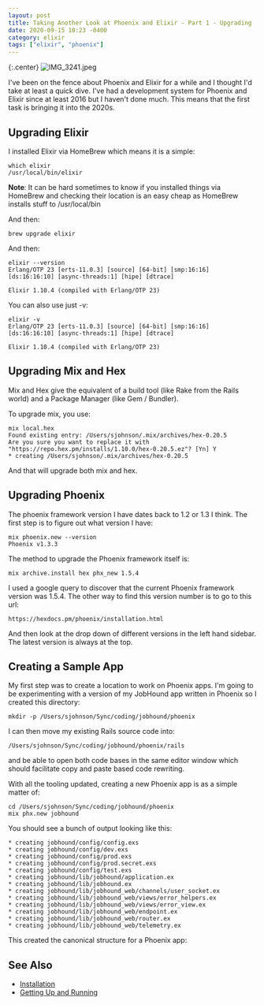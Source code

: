 ```yaml
---
layout: post
title: Taking Another Look at Phoenix and Elixir - Part 1 - Upgrading
date: 2020-09-15 10:23 -0400
category: elixir
tags: ["elixir", "phoenix"]
---
```

{:.center}
![IMG_3241.jpeg](/blog/assets/IMG_3241.jpeg)

I've been on the fence about Phoenix and Elixir for a while and I thought I'd take at least a quick dive.  I've had a development system for Phoenix and Elixir since at least 2016 but I haven't done much.  This means that the first task is bringing it into the 2020s.

## Upgrading Elixir

I installed Elixir via HomeBrew which means it is a simple:

    which elixir
    /usr/local/bin/elixir

**Note**: It can be hard sometimes to know if you installed things via HomeBrew and checking their location is an easy cheap as HomeBrew installs stuff to /usr/local/bin

And then:

    brew upgrade elixir

And then:

    elixir --version
    Erlang/OTP 23 [erts-11.0.3] [source] [64-bit] [smp:16:16] [ds:16:16:10] [async-threads:1] [hipe] [dtrace]

    Elixir 1.10.4 (compiled with Erlang/OTP 23)

You can also use just -v:

    elixir -v
    Erlang/OTP 23 [erts-11.0.3] [source] [64-bit] [smp:16:16] [ds:16:16:10] [async-threads:1] [hipe] [dtrace]

    Elixir 1.10.4 (compiled with Erlang/OTP 23)

## Upgrading Mix and Hex

Mix and Hex give the equivalent of a build tool (like Rake from the Rails world) and a Package Manager (like Gem / Bundler).

To upgrade mix, you use:

    mix local.hex
    Found existing entry: /Users/sjohnson/.mix/archives/hex-0.20.5
    Are you sure you want to replace it with "https://repo.hex.pm/installs/1.10.0/hex-0.20.5.ez"? [Yn] Y
    * creating /Users/sjohnson/.mix/archives/hex-0.20.5

And that will upgrade both mix and hex.

## Upgrading Phoenix

The phoenix framework version I have dates back to 1.2 or 1.3 I think.  The first step is to figure out what version I have:

    mix phoenix.new --version
    Phoenix v1.3.3

The method to upgrade the Phoenix framework itself is:

    mix archive.install hex phx_new 1.5.4
    
I used a google query to discover that the current Phoenix framework version was 1.5.4.  The other way to find this version number is to go to this url:

    https://hexdocs.pm/phoenix/installation.html
    
And then look at the drop down of different versions in the left hand sidebar.  The latest version is always at the top.

## Creating a Sample App

My first step was to create a location to work on Phoenix apps.  I'm going to be experimenting with a version of my JobHound app written in Phoenix so I created this directory:

    mkdir -p /Users/sjohnson/Sync/coding/jobhound/phoenix

I can then move my existing Rails source code into:

    /Users/sjohnson/Sync/coding/jobhound/phoenix/rails
    
and be able to open both code bases in the same editor window which should facilitate copy and paste based code rewriting.

With all the tooling updated, creating a new Phoenix app is as a simple matter of:

    cd /Users/sjohnson/Sync/coding/jobhound/phoenix
    mix phx.new jobhound

You should see a bunch of output looking like this:

    * creating jobhound/config/config.exs
    * creating jobhound/config/dev.exs
    * creating jobhound/config/prod.exs
    * creating jobhound/config/prod.secret.exs
    * creating jobhound/config/test.exs
    * creating jobhound/lib/jobhound/application.ex
    * creating jobhound/lib/jobhound.ex
    * creating jobhound/lib/jobhound_web/channels/user_socket.ex
    * creating jobhound/lib/jobhound_web/views/error_helpers.ex
    * creating jobhound/lib/jobhound_web/views/error_view.ex
    * creating jobhound/lib/jobhound_web/endpoint.ex
    * creating jobhound/lib/jobhound_web/router.ex
    * creating jobhound/lib/jobhound_web/telemetry.ex

This created the canonical structure for a Phoenix app:

     
## See Also

* [Installation](https://hexdocs.pm/phoenix/installation.html)
* [Getting Up and Running](https://hexdocs.pm/phoenix/up_and_running.html)
